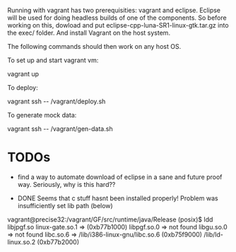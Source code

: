 
Running with vagrant has two prerequisities: vagrant and eclipse. Eclipse will be used for doing headless builds of one of the components.
So before working on this, dowload and put eclipse-cpp-luna-SR1-linux-gtk.tar.gz into the exec/ folder. And install Vagrant on the host system.

The following commands should then work on any host OS.


To set up and start vagrant vm:

   vagrant up

To deploy:

   vagrant ssh -- /vagrant/deploy.sh

To generate mock data:

   vagrant ssh -- /vagrant/gen-data.sh

# TODOs

- find a way to automate download of eclipse in a sane and future proof way. Seriously, why is this hard??

- DONE Seems that c stuff hasnt been installed properly!
Problem was insufficiently set lib path (below)

vagrant@precise32:/vagrant/GF/src/runtime/java/Release (posix)$ ldd libjpgf.so
	linux-gate.so.1 =>  (0xb77b1000)
	libpgf.so.0 => not found
	libgu.so.0 => not found
	libc.so.6 => /lib/i386-linux-gnu/libc.so.6 (0xb75f9000)
	/lib/ld-linux.so.2 (0xb77b2000)


